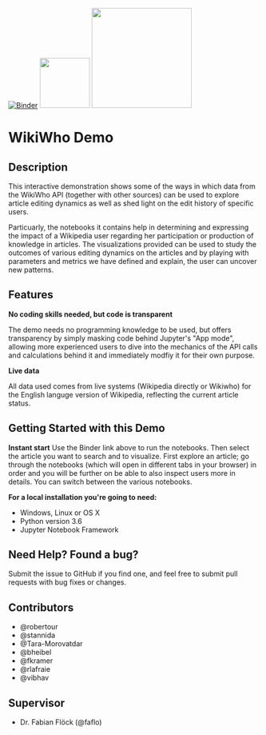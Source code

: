 [![Binder](https://notebooks.gesis.org/binder/badge_logo.svg)](https://notebooks.gesis.org/binder/v2/gh/gesiscss/wikiwho_demo/master?urlpath=%2Fapps%2F1.%20General%20Metadata%20of%20a%20Wikipedia%20Article.ipynb)
<img src="https://user-images.githubusercontent.com/35532045/36342863-ba470006-1404-11e8-9f9f-d1249e4a0b37.png" width="100">
<img src="https://user-images.githubusercontent.com/35532045/35407485-6c779c5a-020c-11e8-9060-5c35e09a0124.png" width="200">

# WikiWho Demo

## Description

This interactive demonstration shows some of the ways in which data from the WikiWho API (together with other sources) can be used to explore article editing dynamics as well as shed light on the edit history of specific users. 

Particuarly, the notebooks it contains help in determining and expressing the impact of a Wikipedia user regarding her participation or production of knowledge in articles. The visualizations provided can be used to study the outcomes of various editing dynamics on the articles and by playing with parameters and metrics we have defined and explain, the user can uncover new patterns. 

## Features

**No coding skills needed, but code is transparent**

The demo needs no programming knowledge to be used, but offers transparency by simply masking code behind Jupyter's "App mode", allowing more experienced users to dive into the mechanics of the API calls and calculations behind it and immediately modfiy it for their own purpose. 

**Live data**

All data used comes from live systems (Wikipedia directly or Wikiwho) for the English languge version of Wikipedia, reflecting the current article status. 



## Getting Started with this Demo

**Instant start**
Use the Binder link above to run the notebooks.  Then select the article you want to search and to visualize. First explore an article; go through the notebooks (which will open in different tabs in your browser) in order and you will be further on be able to also inspect users more in details. 
You can switch between the various notebooks. 

**For a local installation you're going to need:**

*  Windows, Linux or OS X
*  Python version 3.6
*  Jupyter Notebook Framework


## Need Help? Found a bug?

Submit the issue to GitHub if you find one, and feel free to submit pull requests with bug fixes or changes.

## Contributors

* @robertour
* @stannida
* @Tara-Morovatdar
* @bheibel 
* @fkramer 
* @rlafraie 
* @vibhav 

## Supervisor

*  Dr. Fabian Flöck (@faflo)
